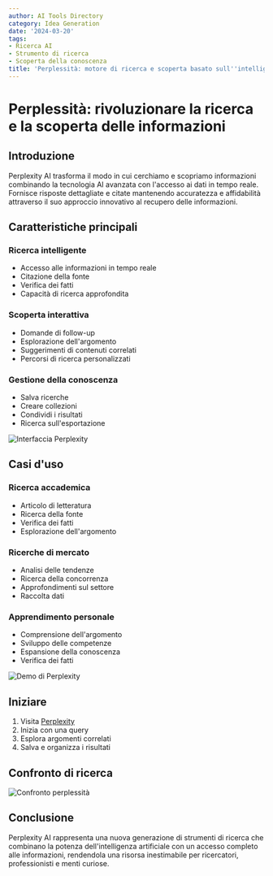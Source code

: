 ```yaml
---
author: AI Tools Directory
category: Idea Generation
date: '2024-03-20'
tags:
- Ricerca AI
- Strumento di ricerca
- Scoperta della conoscenza
title: 'Perplessità: motore di ricerca e scoperta basato sull''intelligenza artificiale'
---
```


# Perplessità: rivoluzionare la ricerca e la scoperta delle informazioni

## Introduzione

Perplexity AI trasforma il modo in cui cerchiamo e scopriamo informazioni combinando la tecnologia AI avanzata con l'accesso ai dati in tempo reale. Fornisce risposte dettagliate e citate mantenendo accuratezza e affidabilità attraverso il suo approccio innovativo al recupero delle informazioni.

## Caratteristiche principali

### Ricerca intelligente
- Accesso alle informazioni in tempo reale
- Citazione della fonte
- Verifica dei fatti
- Capacità di ricerca approfondita

### Scoperta interattiva
- Domande di follow-up
- Esplorazione dell'argomento
- Suggerimenti di contenuti correlati
- Percorsi di ricerca personalizzati

### Gestione della conoscenza
- Salva ricerche
- Creare collezioni
- Condividi i risultati
- Ricerca sull'esportazione

![Interfaccia Perplexity](/imgs/perplexity/interface.jpg)

## Casi d'uso

### Ricerca accademica
- Articolo di letteratura
- Ricerca della fonte
- Verifica dei fatti
- Esplorazione dell'argomento

### Ricerche di mercato
- Analisi delle tendenze
- Ricerca della concorrenza
- Approfondimenti sul settore
- Raccolta dati

### Apprendimento personale
- Comprensione dell'argomento
- Sviluppo delle competenze
- Espansione della conoscenza
- Verifica dei fatti

![Demo di Perplexity](/imgs/perplexity/demo.jpg)

## Iniziare

1. Visita [Perplexity](https://perplexity.ai)
2. Inizia con una query
3. Esplora argomenti correlati
4. Salva e organizza i risultati

## Confronto di ricerca

![Confronto perplessità](/imgs/perplexity/comparison.jpg)

## Conclusione

Perplexity AI rappresenta una nuova generazione di strumenti di ricerca che combinano la potenza dell'intelligenza artificiale con un accesso completo alle informazioni, rendendola una risorsa inestimabile per ricercatori, professionisti e menti curiose.